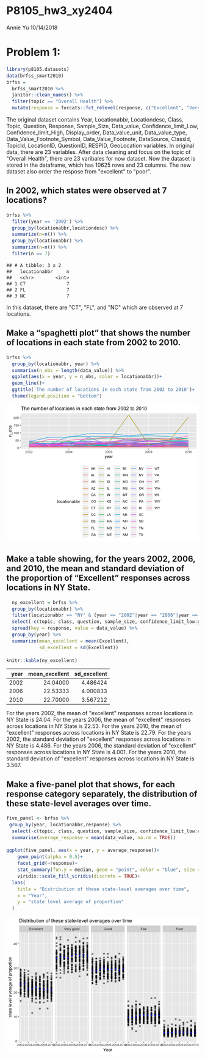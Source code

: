 P8105\_hw3\_xy2404
================
Annie Yu
10/14/2018

Problem 1:
==========

``` r
library(p8105.datasets)
data(brfss_smart2010)
brfss =
  brfss_smart2010 %>% 
  janitor::clean_names() %>%
  filter(topic == "Overall Health") %>% 
  mutate(response = forcats::fct_relevel(response, c("Excellent", "Very good", "Good", "Fair", "Poor")))
```

The original dataset contains Year, Locationabbr, Locationdesc, Class, Topic, Question, Response, Sample\_Size, Data\_value, Confidence\_limit\_Low, Confidence\_limit\_High, Display\_order, Data\_value\_unit, Data\_value\_type, Data\_Value\_Footnote\_Symbol, Data\_Value\_Footnote, DataSource, ClassId, TopicId, LocationID, QuestionID, RESPID, GeoLocation variables. In original data, there are 23 variables. After data cleaning and focus on the topic of "Overall Health", there are 23 varibales for now dataset. Now the dataset is stored in the dataframe, which has 10625 rows and 23 columns. The new dataset also order the respose from "excellent" to "poor".

In 2002, which states were observed at 7 locations?
---------------------------------------------------

``` r
brfss %>%
  filter(year == '2002') %>% 
  group_by(locationabbr,locationdesc) %>% 
  summarize(n=n()) %>% 
  group_by(locationabbr) %>% 
  summarize(n=n()) %>% 
  filter(n == 7)
```

    ## # A tibble: 3 x 2
    ##   locationabbr     n
    ##   <chr>        <int>
    ## 1 CT               7
    ## 2 FL               7
    ## 3 NC               7

In this dataset, there are "CT", "FL", and "NC" which are observed at 7 locations.

Make a “spaghetti plot” that shows the number of locations in each state from 2002 to 2010.
-------------------------------------------------------------------------------------------

``` r
brfss %>% 
  group_by(locationabbr, year) %>% 
  summarise(n_obs = length(data_value)) %>% 
  ggplot(aes(x = year, y = n_obs, color = locationabbr))+
  geom_line()+
  ggtitle('The number of locations in each state from 2002 to 2010')+
  theme(legend.position = "bottom")
```

![](Homework_3_files/figure-markdown_github/unnamed-chunk-3-1.png)

Make a table showing, for the years 2002, 2006, and 2010, the mean and standard deviation of the proportion of “Excellent” responses across locations in NY State.
------------------------------------------------------------------------------------------------------------------------------------------------------------------

``` r
  ny_excellent = brfss %>% 
  group_by(locationabbr) %>% 
  filter(locationabbr == "NY" & (year == "2002"|year == "2006"|year == "2010")) %>% 
  select(-c(topic, class, question, sample_size, confidence_limit_low:geo_location)) %>% 
  spread(key = response, value = data_value) %>% 
  group_by(year) %>% 
  summarize(mean_excellent = mean(Excellent),
            sd_excellent = sd(Excellent))

knitr::kable(ny_excellent)
```

|  year|  mean\_excellent|  sd\_excellent|
|-----:|----------------:|--------------:|
|  2002|         24.04000|       4.486424|
|  2006|         22.53333|       4.000833|
|  2010|         22.70000|       3.567212|

For the years 2002, the mean of "excellent" responses across locations in NY State is 24.04. For the years 2006, the mean of "excellent" responses across locations in NY State is 22.53. For the years 2010, the mean of "excellent" responses across locations in NY State is 22.79. For the years 2002, the standard deviation of "excellent" responses across locations in NY State is 4.486. For the years 2006, the standard deviation of "excellent" responses across locations in NY State is 4.001. For the years 2010, the standard deviation of "excellent" responses across locations in NY State is 3.567.

Make a five-panel plot that shows, for each response category separately, the distribution of these state-level averages over time.
-----------------------------------------------------------------------------------------------------------------------------------

``` r
five_panel <- brfss %>% 
 group_by(year, locationabbr,response) %>% 
  select(-c(topic, class, question, sample_size, confidence_limit_low:confidence_limit_high)) %>% 
  summarise(average_response = mean(data_value, na.rm = TRUE)) 
  
ggplot(five_panel, aes(x = year, y = average_response))+
    geom_point(alpha = 0.5)+
    facet_grid(~response)+
    stat_summary(fun.y = median, geom = "point", color = "blue", size =1)+
    viridis::scale_fill_viridis(discrete = TRUE)+
  labs(
    title = "Distribution of these state-level averages over time",
    x = "Year",
    y = "state level average of proportion"
  )
```

![](Homework_3_files/figure-markdown_github/unnamed-chunk-5-1.png)
